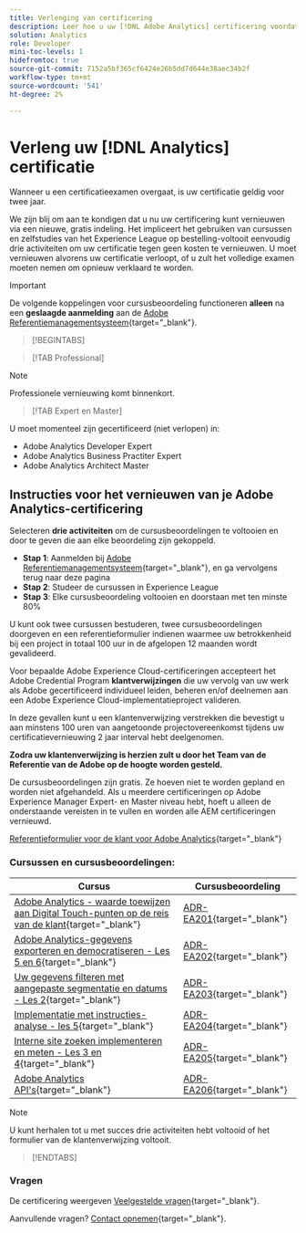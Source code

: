 ```yaml
---
title: Verlenging van certificering
description: Leer hoe u uw [!DNL Adobe Analytics] certificering voordat deze verloopt.
solution: Analytics
role: Developer
mini-toc-levels: 1
hidefromtoc: true
source-git-commit: 7152a5bf365cf6424e26b5dd7d644e38aec34b2f
workflow-type: tm+mt
source-wordcount: '541'
ht-degree: 2%

---
```


# Verleng uw [!DNL Analytics] certificatie

Wanneer u een certificatieexamen overgaat, is uw certificatie geldig voor twee jaar.

We zijn blij om aan te kondigen dat u nu uw certificering kunt vernieuwen via een nieuwe, gratis indeling. Het impliceert het gebruiken van cursussen en zelfstudies van het Experience League op bestelling-voltooit eenvoudig drie activiteiten om uw certificatie tegen geen kosten te vernieuwen. U moet vernieuwen alvorens uw certificatie verloopt, of u zult het volledige examen moeten nemen om opnieuw verklaard te worden.

>[!IMPORTANT]
>
>De volgende koppelingen voor cursusbeoordeling functioneren **alleen** na een **geslaagde aanmelding** aan de [Adobe Referentiemanagementsysteem](http://www.certmetrics.com/adobe){target="_blank"}.

>[!BEGINTABS]

>[!TAB Professional]

>[!NOTE]
>
>Professionele vernieuwing komt binnenkort.

>[!TAB Expert en Master]

U moet momenteel zijn gecertificeerd (niet verlopen) in:

* Adobe Analytics Developer Expert
* Adobe Analytics Business Practiter Expert
* Adobe Analytics Architect Master

## Instructies voor het vernieuwen van je Adobe Analytics-certificering

Selecteren **drie activiteiten** om de cursusbeoordelingen te voltooien en door te geven die aan elke beoordeling zijn gekoppeld.

* **Stap 1**: Aanmelden bij [Adobe Referentiemanagementsysteem](http://www.certmetrics.com/adobe){target="_blank"}, en ga vervolgens terug naar deze pagina
* **Stap 2**: Studeer de cursussen in Experience League
* **Stap 3**: Elke cursusbeoordeling voltooien en doorstaan met ten minste 80%

U kunt ook twee cursussen bestuderen, twee cursusbeoordelingen doorgeven en een referentieformulier indienen waarmee uw betrokkenheid bij een project in totaal 100 uur in de afgelopen 12 maanden wordt gevalideerd.

Voor bepaalde Adobe Experience Cloud-certificeringen accepteert het Adobe Credential Program **klantverwijzingen** die uw vervolg van uw werk als Adobe gecertificeerd individueel leiden, beheren en/of deelnemen aan een Adobe Experience Cloud-implementatieproject valideren.

In deze gevallen kunt u een klantenverwijzing verstrekken die bevestigt u aan minstens 100 uren van aangetoonde projectovereenkomst tijdens uw certificatievernieuwing 2 jaar interval hebt deelgenomen.

**Zodra uw klantenverwijzing is herzien zult u door het Team van de Referentie van de Adobe op de hoogte worden gesteld.**

De cursusbeoordelingen zijn gratis. Ze hoeven niet te worden gepland en worden niet afgehandeld. Als u meerdere certificeringen op Adobe Experience Manager Expert- en Master niveau hebt, hoeft u alleen de onderstaande vereisten in te vullen en worden alle AEM certificeringen vernieuwd.

[Referentieformulier voor de klant voor Adobe Analytics](https://www.certmetrics.com/adobe/candidate/caveon_sso_adobe.aspx?ssoLogin=true&amp;eid=ADR-EA200){target="_blank"}

### Cursussen en cursusbeoordelingen:

| Cursus | Cursusbeoordeling |
| ------- | ------- |
| [Adobe Analytics - waarde toewijzen aan Digital Touch-punten op de reis van de klant](https://experienceleague.adobe.com/?recommended=Analytics-U-1-2020.2){target="_blank"} | [ADR-EA201](https://www.certmetrics.com/adobe/candidate/caveon_sso_adobe.aspx?ssoLogin=true&amp;eid=ADR-EA201){target="_blank"} |
| [Adobe Analytics-gegevens exporteren en democratiseren - Les 5 en 6](https://experienceleague.adobe.com/?recommended=Analytics-A-1-2022.1.democratizing){target="_blank"} | [ADR-EA202](https://www.certmetrics.com/adobe/candidate/caveon_sso_adobe.aspx?ssoLogin=true&amp;eid=ADR-EA202){target="_blank"} |
| [Uw gegevens filteren met aangepaste segmentatie en datums - Les 2](https://experienceleague.adobe.com/?recommended=Analytics-U-1-2021.1.filterdata){target="_blank"} | [ADR-EA203](https://www.certmetrics.com/adobe/candidate/caveon_sso_adobe.aspx?ssoLogin=true&amp;eid=ADR-EA203){target="_blank"} |
| [Implementatie met instructies-analyse - les 5](https://experienceleague.adobe.com/?recommended=Analytics-D-1-2019.1){target="_blank"} | [ADR-EA204](https://www.certmetrics.com/adobe/candidate/caveon_sso_adobe.aspx?ssoLogin=true&amp;eid=ADR-EA204){target="_blank"} |
| [ Interne site zoeken implementeren en meten - Les 3 en 4](https://experienceleague.adobe.com/?recommended=Analytics-U-1-2021.1.search){target="_blank"} | [ADR-EA205](https://www.certmetrics.com/adobe/candidate/caveon_sso_adobe.aspx?ssoLogin=true&amp;eid=ADR-EA205){target="_blank"} |
| [Adobe Analytics API&#39;s](https://experienceleague.adobe.com/docs/analytics-learn/tutorials/apis/using-analysis-workspace-to-build-api-2-requests.html?lang=en){target="_blank"} | [ADR-EA206](https://www.certmetrics.com/adobe/candidate/caveon_sso_adobe.aspx?ssoLogin=true&amp;eid=ADR-EA206){target="_blank"} |

>[!NOTE]
>
>U kunt herhalen tot u met succes drie activiteiten hebt voltooid of het formulier van de klantenverwijzing voltooit.

>[!ENDTABS]

### Vragen

De certificering weergeven [Veelgestelde vragen](https://experienceleague.adobe.com/docs/certification/certification/faq.html?lang=en){target="_blank"}.

Aanvullende vragen? [Contact opnemen](mailto:certif@adobe.com){target="_blank"}.
